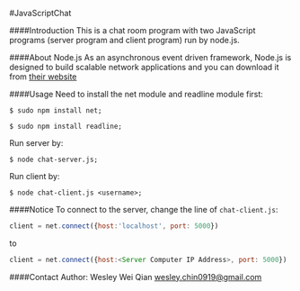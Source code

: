 #JavaScriptChat

####Introduction
This is a chat room program with two JavaScript programs (server program and client program) run by node.js.

####About Node.js
As an asynchronous event driven framework, Node.js is designed to build scalable network applications and you can download it from [their website](http://nodejs.org/download/)

####Usage
Need to install the net module and readline module first: 

	
	$ sudo npm install net;
	
	$ sudo npm install readline;
	

Run server by: 

  	
  	$ node chat-server.js;
  	
  	
Run client by: 

	
  	$ node chat-client.js <username>;
  	
 
####Notice
To connect to the server, change the line of `chat-client.js`:
```javascript
client = net.connect({host:'localhost', port: 5000})
```
to 
```javascript
client = net.connect({host:<Server Computer IP Address>, port: 5000})
```

####Contact
Author: Wesley Wei Qian <wesley.chin0919@gmail.com>
  	
	
